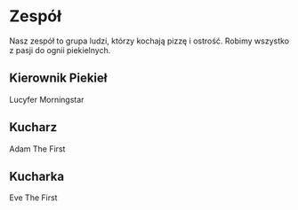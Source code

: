 # Zespół

Nasz zespół to grupa ludzi, którzy kochają pizzę i ostrość. Robimy wszystko z pasji do ognii piekielnych.

## Kierownik Piekieł

Lucyfer Morningstar

## Kucharz

Adam The First

## Kucharka
Eve The First
